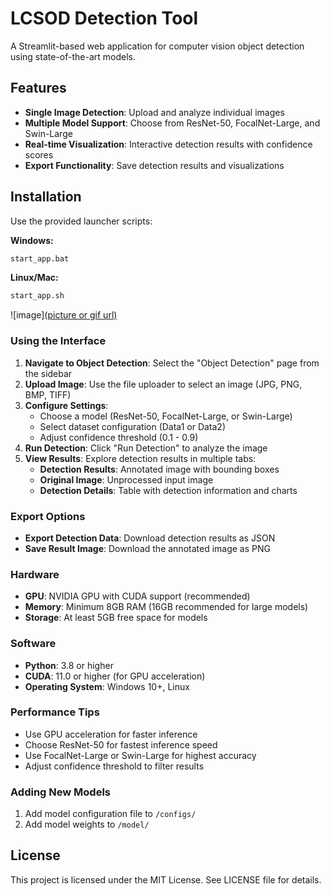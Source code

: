 # LCSOD Detection Tool
A Streamlit-based web application for computer vision object detection using state-of-the-art models.

## Features
- **Single Image Detection**: Upload and analyze individual images
- **Multiple Model Support**: Choose from ResNet-50, FocalNet-Large, and Swin-Large
- **Real-time Visualization**: Interactive detection results with confidence scores
- **Export Functionality**: Save detection results and visualizations

## Installation
Use the provided launcher scripts:

**Windows:**
```bash
start_app.bat
```
**Linux/Mac:**
```bash
start_app.sh
```

![image]([picture or gif url)](https://github.com/xyn-abc/LCSOD-tool/blob/main/LCSOD%20tool%20guidance.gif)

### Using the Interface
1. **Navigate to Object Detection**: Select the "Object Detection" page from the sidebar
2. **Upload Image**: Use the file uploader to select an image (JPG, PNG, BMP, TIFF)
3. **Configure Settings**:
   - Choose a model (ResNet-50, FocalNet-Large, or Swin-Large)
   - Select dataset configuration (Data1 or Data2)
   - Adjust confidence threshold (0.1 - 0.9)
4. **Run Detection**: Click "Run Detection" to analyze the image
5. **View Results**: Explore detection results in multiple tabs:
   - **Detection Results**: Annotated image with bounding boxes
   - **Original Image**: Unprocessed input image
   - **Detection Details**: Table with detection information and charts

### Export Options
- **Export Detection Data**: Download detection results as JSON
- **Save Result Image**: Download the annotated image as PNG


### Hardware
- **GPU**: NVIDIA GPU with CUDA support (recommended)
- **Memory**: Minimum 8GB RAM (16GB recommended for large models)
- **Storage**: At least 5GB free space for models

### Software
- **Python**: 3.8 or higher
- **CUDA**: 11.0 or higher (for GPU acceleration)
- **Operating System**: Windows 10+, Linux

### Performance Tips
- Use GPU acceleration for faster inference
- Choose ResNet-50 for fastest inference speed
- Use FocalNet-Large or Swin-Large for highest accuracy
- Adjust confidence threshold to filter results

### Adding New Models
1. Add model configuration file to `/configs/`
2. Add model weights to `/model/`

## License
This project is licensed under the MIT License. See LICENSE file for details.


